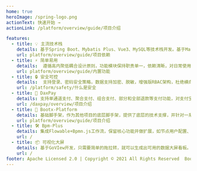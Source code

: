 ```yaml
---
home: true
heroImage: /spring-logo.png
actionText: 快速开始 →
actionLink: /platform/overview/guide/项目介绍

features:
  - title: 💡 主流技术栈
    details: 基于Spring Boot、Mybatis Plus、Vue3、MySQL等技术栈开发。基于Maven模块化设计，易于扩展，核心模块发布到中央仓库，可以直接进行依赖。
    url: platform/overview/guide/项目依赖
  - title: ⚡️ 简单易用
    details:  遵循高内聚低耦合设计原则，功能模块保持职责单一，依赖清晰，对日常使用中见功能进行实现，功能丰富，但不做过度封和设计
    url: platform/overview/guide/内置功能
  - title: 🔒️ 安全可控
    details:  支持登录、密码安全策略，数据支持加密、脱敏，增强版RBAC架构，杜绝横向和垂直越权风险，并对登录、操作、数据变动进行审计记录
    url: /platform/safety/什么是安全
  - title: 🔩 DaxPay
    details: 支持单通道支付、聚合支付、组合支付、部分和全部退款等支付功能，对支付宝、微信、云闪付、现金、钱包、储值卡等多种支付方式进行实现
    url: /daxpay/overview/项目介绍
  - title: 🔑 Bootx-Platform
    details: 基础脚手架，作为其他项目的底层脚手架，提供了底层的技术支撑，并针对一系列通用业务，提供了解决方案。
    url: platform/overview/guide/项目介绍
  - title: 🛠️ Bpm-Plus
    details: 集成Flowable+Bpmn.js工作流，保留核心功能并做扩展，如节点用户配置、驳回处理、任意节点退回、会签比例通过等
    url: /
  - title: 📦 可视化大屏
    details: 基于GoVIew开发，只需要简单的拖拉转，就可以生成出可用的数据大屏看板。
    url: /
footer: Apache Licensed 2.0 | Copyright © 2021 All Rights Reserved  Bootx
---
```

